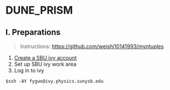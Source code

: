 # DUNE_PRISM
## I. Preparations 
> Instructions: https://github.com/weishi10141993/myntuples
1. [Create a SBU ivy account](https://docs.joyent.com/public-cloud/getting-started/ssh-keys/generating-an-ssh-key-manually)
2. Set up SBU ivy work area
3. Log in to ivy
```
$ssh -AY fyguo@ivy.physics.sunysb.edu
```
